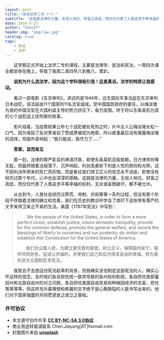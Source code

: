 ```yaml
---
layout: post
title: "谈谈法学二专（一）"
subtitle: "这就是法律的力量，无视人地位、财富之高低，而仅仅代表了人类追求平等幸福的权利，无论谁妄图破坏，都不被允许"
date: 2016-5-23
author: "ChenJY"
header-img: "img/law.jpg"
catalog: true
tags: 
    - 杂谈
    - 法学
---
```


　　这学期正式开始上法学二专的课程，主要是法理学、民法和宪法，一周四次课全都安排在晚上，导致了我周二周四早八到晚八，累趴。

　　__说到为什么选法学，因为这个学科很吸引我！这是真话，法学的特质让我感动。__

　　看过一部电影《东京审判》，讲述的是1946年，远东国际军事法庭在东京审判日本战犯，该法庭由11个国家的11名法官组成。受中国国民政府的委任，以梅汝璈为首的中国法官在大国利益主导的势力挤压下，奋力突围，终于将以东条英机为首的七个战犯送上绞刑架的故事。

　　影片结尾，当投票结果公布七个战犯被处死刑之时，片中主人公梅汝璈长松一口气，因为谁投了反对票谁投了赞成票被视为绝密，所以故事最后没有揭露梅汝璈的选择，但画外音响起：“我只能说，我尽力了……”

　　__答案，显而易见__

　　那一刻，法律的尊严彰显的淋漓尽致，即使东条英机百般抵赖，日方律师何等无耻，但最终随着法槌落下，沉声响起，利剑高悬斩下的是人性的原则和光辉，这不因判决所带来的死亡而灰暗，而是象征我们捍卫正义的信念永不消逝，即使没有经历过那个年代，心中也会深深的感触，这就是法律的力量，无视人地位、财富之高低，而仅仅代表了人类追求平等幸福的权利，无论谁妄图破坏，都不被允许。

　　从古到今，人类社会经历过莽荒、帝制、共和等等一系列过程，但没有那个阶段不伴随着法律的确立和完善，我们在历史的教训中学会了烙印下这些带有尊严的文字来捍卫来之不易的生活。美国《1787年宪法》中写到：

>　　 We the people of the United States, in order to form a more perfect Union, establish justice, insure domestic tranquility, provide for the common defense, promote the general welfare, and secure the blessings of liberty to ourselves and our posterity, do ordain and establish this Constitution for the United States of America. 
>
>　　我们合众国人民，为建立更完善的联盟，树立正义，保障国内安宁，提供共同防务，促进公共福利，并使我们自己和后代得享自由的幸福，特为美利坚合众国制定本宪法。

　　我暂且不去想这份宪法起草的背景，但我确实坚信制定这部宪法的人，确实心怀这样的信念，及时他们各自担忧统一联邦导致的各州权利削弱，各自担忧南部蓄奴州和北部自由州的对立问题，各自担忧美国自由贸易和种植园经济的去留，担忧等等等等，但这样充斥着理想和希冀的文字绝不是心胸狭隘的人能书写出来的，他们对于国家强盛的共同愿望是之成立之基础。

### 许可协议
* 本文遵守创作共享 <a href="https://creativecommons.org/licenses/by-nc-sa/3.0/cn/" target="_blank"><b>CC BY-NC-SA 3.0协议</b></a>
* 商业用途转载请联系 Chen.Jiayang[AT]foxmail.com
* 封面图片来自 <a href="https://unsplash.com/" target="_blank"><b> unsplash </b></a>